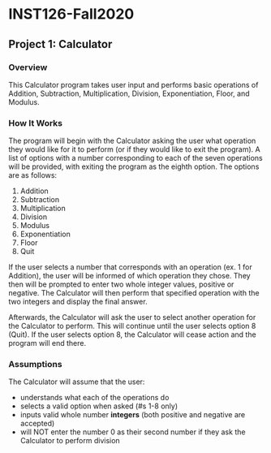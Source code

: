 # INST126-Fall2020

## Project 1: Calculator

### Overview
This Calculator program takes user input and performs basic operations of Addition, Subtraction, Multiplication, Division, Exponentiation, Floor, and Modulus.

### How It Works
The program will begin with the Calculator asking the user what operation they would like for it to perform (or if they would like to exit the program).
A list of options with a number corresponding to each of the seven operations will be provided, with exiting the program as the eighth option.
The options are as follows:
1. Addition
2. Subtraction
3. Multiplication
4. Division
5. Modulus
6. Exponentiation
7. Floor
8. Quit

If the user selects a number that corresponds with an operation (ex. 1 for Addition), the user will be informed of which operation they chose. They then will be prompted to enter two whole integer values, positive or negative. The Calculator will then perform that specified operation with the two integers and display the final answer.

Afterwards, the Calculator will ask the user to select another operation for the Calculator to perform. This will continue until the user selects option 8 (Quit).
If the user selects option 8, the Calculator will cease action and the program will end there.

### Assumptions
The Calculator will assume that the user:
- understands what each of the operations do
- selects a valid option when asked (#s 1-8 only)
- inputs valid whole number **integers** (both positive and negative are accepted)
- will NOT enter the number 0 as their second number if they ask the Calculator to perform division
